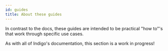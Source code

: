 ```yaml
---
id: guides
title: About these guides
---
```


In contrast to the docs, these guides are intended to be practical "how to"'s that work through specific use cases.

As with all of Indigo's documentation, this section is a work in progress!
